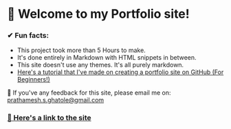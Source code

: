 # 🙏 Welcome to my Portfolio site!
### ✔ Fun facts:
- This project took more than 5 Hours to make.
- It's done entirely in Markdown with HTML snippets in between.
- This site doesn't use any themes. It's all purely markdown.
- [Here's a tutorial that I've made on creating a portfolio site on GitHub (For Beginners!)](https://prathamesh-g.notion.site/Git-Notes-df46f55654a6433dbe451a5c8d42ae64)

📨 If you've any feedback for this site, please email me on: [prathamesh.s.ghatole@gmail.com](mailto:prathamesh.s.ghatole@gmail.com)
### [🔗 Here's a link to the site](https://prathamesh-ghatole.github.io/)
